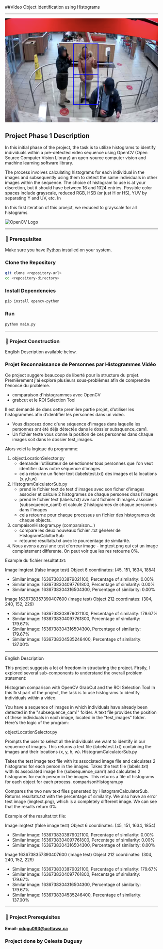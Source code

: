 ##Video Object Identification using Histograms

--- 



![Histogram Example](demo.png)

## Project Phase 1 Description

In this initial phase of the project, 
the task is to utilize histograms to identify individuals 
within a pre-detected video sequence using OpenCV (Open Source Computer Vision Library) an open-source computer vision and machine learning software library. 

The process involves calculating histograms for each individual in the images and subsequently using them to detect the same individuals in other images within the sequence. The choice of histogram to use is at your discretion, 
but it should have between 16 and 1024 entries. 
Possible color spaces include grayscale, reduced RGB, HSB (or just H or HS), YUV by separating Y and UV, etc. In

In this first iteration of this proejct, we reduced to grayscale for all histograms.

<img src="https://opencv.org/wp-content/uploads/2019/02/opencv-logo-1.png" alt="OpenCV Logo" width="50"/> 


--- 



### 📎 Prerequisites
Make sure you have [Python](https://www.python.org/downloads/) installed on your system.

### Clone the Repository
```bash
git clone <repository-url>
cd <repository-directory>
```

### Install Dependencies

```bash
pip install opencv-python
```

### Run
```bash
python main.py
```



---

### 🚀 Project Construction
English Description available below. 
### Projet Reconnaissance de Personnes par Histogrammes Vidéo


Ce project suggère beaucoup de liberté pour la structure du projet. Premièrement j'ai exploré plusieurs sous-problèmes afin 
de comprendre l'énoncé du problème. 

- comparaison d'histogrammes avec OpenCV
- grabcut et le ROI Selection Tool

Il est demandé de dans cette première partie projet, d'utiliser les histogrammes afin d'identifier les personnes dans un vidéo.

- Vous disposez donc d'une séquence d'images dans laquelle les personnes ont été déjà détectée dans le dossier subsquence_cam1.
- Un fichier texte vous donne la position de ces personnes dans chaque images soit dans le dossier test_images.


Alors voici la logique du programme: 

1. objectLocationSelector.py
    - demande l'utilisateur de selectionner tous personnes que l'on veut identifier dans notre séquence d'images
    - cela retourne un ficher text (labelstest.txt) des images et la locations (x,y,h,w) 
2. HistogramCalculatorSub.py
    - prend le fichier text de test d'images avec son ficher d'images associer et calcule 2 histogrames de chaque persones dnas l'images
    - prend le fichier text (labels.txt) ave sont fichiner d'images associer (subsequence_cam1) et calcule 2 histogrames de chaque personnes dans l'images
    - cela retourne pour chaque processus un fichier des histogrames de chaque objects.
3. compaisonHistogram.py (comparaison...)
    - compare les deux nouveaux fichier .txt générer de HistogramCalultorSub
    - retourne resultats.txt avec le pourcentage de similarité.
4. Nous avons aussi une test d'erreur image - imgtext.png qui est un image completement differente. On peut voir que les res retourne 0%. 


Example du fichier resultat.txt: 


Image imgtest (false image test)
Object 6 coordinates: (45, 151, 1634, 1854)
- Similar image: 1636738303879021100, Percentage of similarity: 0.00%
- Similar image: 1636738304097761800, Percentage of similarity: 0.00%
- Similar image: 1636738304316504300, Percentage of similarity: 0.00%

Image 1636738357390407600 (image test)
Object 212 coordinates: (304, 240, 152, 229)
- Similar image: 1636738303879021100, Percentage of similarity: 179.67%
- Similar image: 1636738304097761800, Percentage of similarity: 179.67%
- Similar image: 1636738304316504300, Percentage of similarity: 179.67%
- Similar image: 1636738304535246400, Percentage of similarity: 137.00%



--- 




English Description



This project suggests a lot of freedom in structuring the project. Firstly, I explored several sub-components to understand the overall problem statement:

Histogram comparison with OpenCV
GrabCut and the ROI Selection Tool
In this first part of the project, the task is to use histograms to identify individuals within a video.

You have a sequence of images in which individuals have already been detected in the "subsequence_cam1" folder.
A text file provides the position of these individuals in each image, located in the "test_images" folder.
Here's the logic of the program:

objectLocationSelector.py

Prompts the user to select all the individuals we want to identify in our sequence of images.
This returns a text file (labelstest.txt) containing the images and their locations (x, y, h, w).
HistogramCalculatorSub.py

Takes the test image text file with its associated image file and calculates 2 histograms for each person in the images.
Takes the text file (labels.txt) with its associated image file (subsequence_cam1) and calculates 2 histograms for each person in the images.
This returns a file of histograms for each object for each process.
comparisonHistogram.py

Compares the two new text files generated by HistogramCalculatorSub.
Returns resultats.txt with the percentage of similarity.
We also have an error test image (imgtext.png), which is a completely different image. We can see that the results return 0%.

Example of the resultat.txt file:


Image imgtest (false image test)
Object 6 coordinates: (45, 151, 1634, 1854)
- Similar image: 1636738303879021100, Percentage of similarity: 0.00%
- Similar image: 1636738304097761800, Percentage of similarity: 0.00%
- Similar image: 1636738304316504300, Percentage of similarity: 0.00%

Image 1636738357390407600 (image test)
Object 212 coordinates: (304, 240, 152, 229)
- Similar image: 1636738303879021100, Percentage of similarity: 179.67%
- Similar image: 1636738304097761800, Percentage of similarity: 179.67%
- Similar image: 1636738304316504300, Percentage of similarity: 179.67%
- Similar image: 1636738304535246400, Percentage of similarity: 137.00%



---


### 📎 Project Prerequisites

#### Email: cdugu093@uottawa.ca
### Project done by Celeste Duguay

